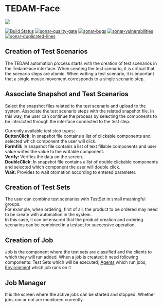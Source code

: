 # TEDAM-Face
<a href="http://www.logo.com.tr"><img src="https://www.logo.com.tr/img/logo.png"/></a>

[![Build Status](https://travis-ci.com/logobs/tedam-face.svg?branch=master)](https://travis-ci.com/logobs/tedam-face)
[![sonar-quality-gate][sonar-quality-gate]][sonar-url] [![sonar-bugs][sonar-bugs]][sonar-url] [![sonar-vulnerabilities][sonar-vulnerabilities]][sonar-url] [![sonar-duplicated-lines][sonar-dublicated-lines]][sonar-url]

[sonar-url]: https://sonarcloud.io/dashboard?id=com.lbs.tedam%3ATEDAMFaceV2
[sonar-quality-gate]: https://sonarcloud.io/api/project_badges/measure?project=com.lbs.tedam%3ATEDAMFaceV2&metric=alert_status
[sonar-bugs]: https://sonarcloud.io/api/project_badges/measure?project=com.lbs.tedam%3ATEDAMFaceV2&metric=bugs
[sonar-vulnerabilities]: https://sonarcloud.io/api/project_badges/measure?project=com.lbs.tedam%3ATEDAMFaceV2&metric=vulnerabilities
[sonar-dublicated-lines]: https://sonarcloud.io/api/project_badges/measure?project=com.lbs.tedam%3ATEDAMFaceV2&metric=duplicated_lines_density


## Creation of Test Scenarios

The TEDAM automation process starts with the creation of test scenarios in the TedamFace interface. 
When creating the test scenario, it is critical that the scenario steps are atomic.
When writing a test scenario, it is important  that a single mouse movement corresponds to a single scenario step.

## Associate Snapshot and Test Scenarios

Select the snapshot files related to the test scenario and upload to the system. Associate the test scenario steps with the related snapshot file. In this way, the user can continue the process by selecting the components to be interacted through the interface connected to the test step.<br>

Currently available test step types;<br>
**ButtonClick:** In snapshot file contains a list of clickable components and selected which component the user will click.<br>
**Formfill:** In snapshot file contains a list of text fillable components and  user value writes the value to the writable component.<br>
**Verify:** Verifies the data on the screen.<br>
**DoubleClick:** In snapshot file contains a list of double clickable components and selected which component the user will double click.<br>
**Wait:** Provides to wait otomation according to entered parameter.<br>

## Creation of Test Sets

The user can combine test scenarios with TestSet in small meaningful groups.<br>
For example, when ordering, first of all, the product to be ordered may need to be create with automation in the system.<br>
In this case, it can be ensured that the product creation and ordering scenarios can be combined in a testset for successive operation.<br> 

## Creation of Job
Job is the component where the test sets are classified and the clients to which they will run added.
When a job is created; it need following components: Test Sets which will be executed, [Agents](https://github.com/logobs/tedam-agent) which run jobs, [Environment](https://github.com/logobs/tedam/wiki/Environments) which job runs on it

## Job Manager
It is the screen where the active jobs can be started and stopped. Whether jobs run or not are monitored currently.


